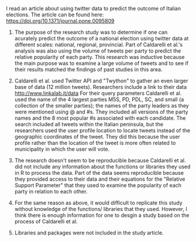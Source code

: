 I read an article about using twitter data to predict the outcome of Italian elections. The article can be found here:
https://doi.org/10.1371/journal.pone.0095809

1. The purpose of the research study was to determine if one can acurately predict the outcome of a
national election using twitter data at different scales: national, regional, provincial. Part of Caldarelli et al.'s analysis
was also using the volume of tweets per party to predict the relative popularity of each party. 
This research was inductive because the main purpose was to examine a large volume of tweets and to see if their results 
matched the findings of past studies in this area. 

2. Caldarelli et al. used Twitter API and "Twython" to gather an even larger base of data (12 million tweets). 
Researchers include a link to their data http://www.linkalab.it/data
For their query parameters Caldarelli et al. used the name of the 4 largest parties M5S, PD, PDL, SC, and small (a collection
of the smaller parties); the names of the party leaders as they were mentioned using @ and #s. They included all versions
of the party names and the 8 most popular #s associated with each candidate. The search included all tweets within the 
Italian peninsula, but the researchers used the user profile location to locate tweets instead of the geographic coordinates 
of the tweet. They did this because the user profile rather than the location of the tweet is more often related to 
municipality in which the user will vote. 

3. The research doesn't seem to be reproducible because Caldarelli et al. did not include any information about the functions 
or libraries they used in R to process the data. Part of the data seems reproducible because they provided access to their 
data and their equations for the "Relative Support Parameter" that they used to examine the popularity of each party in 
relation to each other. 

4. For the same reason as above, it would difficult to replicate this study without knowledge of the functions/ libraries 
that they used. However, I think there is enough information for one to desgin a study based on the process of Caldarelli et 
al.

5. Libraries and packages were not included in the study article.  
